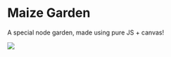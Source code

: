 Maize Garden
==========

A special node garden, made using pure JS + canvas!

![](http://i.gyazo.com/fe32373e6ba7531cf707b63c896f87b5.gif)
